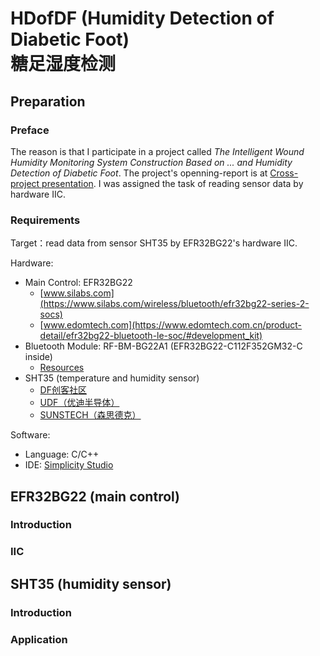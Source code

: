 # HDofDF (Humidity Detection of Diabetic Foot)<br>糖足湿度检测

## Preparation

### Preface

The reason is that I participate in a project called *The Intelligent Wound Humidity Monitoring System Construction Based on ... and Humidity Detection of Diabetic Foot*. The project's openning-report is at [Cross-project presentation](https://write-bug-backend.oss-cn-beijing.aliyuncs.com/static/uploads/2024/7/8/b242ea15cd88951814177c6ad1ee2504.pptx). I was assigned the task of reading sensor data by hardware IIC.

<!-- 起因是参与了一个项目，名为“基于糖尿病足溃疡创面湿度监测……的智能化创面湿度监测系统构建”，需要对糖足湿度进行检测，项目开题报告在 [交叉项目答辩](https://write-bug-backend.oss-cn-beijing.aliyuncs.com/static/uploads/2024/7/8/b242ea15cd88951814177c6ad1ee2504.pptx)。我分配到的任务是硬件IIC读取传感器数据。 -->

### Requirements

Target：read data from sensor SHT35 by EFR32BG22's hardware IIC.

<!-- 目标：利用 EFR32BG22 的硬件IIC读取SHT35传感器数据。 -->


Hardware:
- Main Control: EFR32BG22
  - [www.silabs.com](https://www.silabs.com/wireless/bluetooth/efr32bg22-series-2-socs)
  - [www.edomtech.com](https://www.edomtech.com.cn/product-detail/efr32bg22-bluetooth-le-soc/#development_kit)
- Bluetooth Module: RF-BM-BG22A1 (EFR32BG22-C112F352GM32-C inside)
  - [Resources](https://www.szrfstar.com/product/306-cn.html)
- SHT35 (temperature and humidity sensor) 
  - [DF创客社区](https://wiki.dfrobot.com.cn/_SKU_SEN0333_SHT35_%E6%B8%A9%E6%B9%BF%E5%BA%A6%E4%BC%A0%E6%84%9F%E5%99%A8)
  - [UDF（优迪半导体）](http://www.udf-ic.com/goods/1098033)
  - [SUNSTECH（森思德克）](https://sunsstech.com/item/27.html) 
 
Software:
- Language: C/C++
- IDE: [Simplicity Studio](https://www.silabs.com/)


## EFR32BG22 (main control)

### Introduction

### IIC



## SHT35 (humidity sensor)

### Introduction

### Application